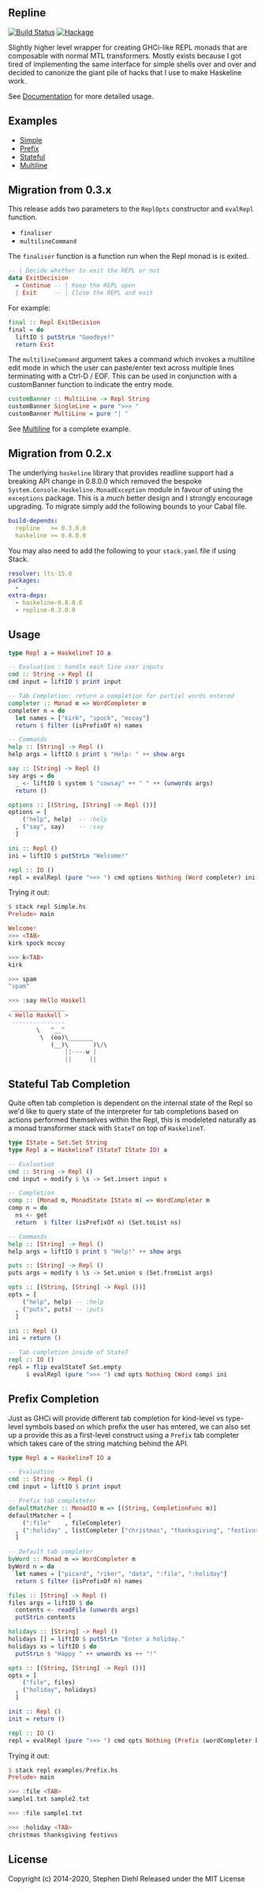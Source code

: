 Repline
-------

[![Build Status](https://travis-ci.org/sdiehl/repline.svg?branch=master)](https://travis-ci.org/sdiehl/repline)
[![Hackage](https://img.shields.io/hackage/v/repline.svg)](https://hackage.haskell.org/package/repline)

Slightly higher level wrapper for creating GHCi-like REPL monads that are composable with normal MTL
transformers. Mostly exists because I got tired of implementing the same interface for simple shells over and
over and decided to canonize the giant pile of hacks that I use to make Haskeline work.

See
[Documentation](https://hackage.haskell.org/package/repline-0.2.2.0/docs/System-Console-Repline.html)
for more detailed usage.

Examples
--------

* [Simple](examples/Simple.hs)
* [Prefix](examples/Prefix.hs)
* [Stateful](examples/Stateful.hs)
* [Multiline](examples/Multiline.hs)

Migration from 0.3.x
--------------------

This release adds two parameters to the `ReplOpts` constructor and `evalRepl` function.

* `finaliser`
* `multilineCommand`

The `finaliser` function is a function run when the Repl monad is is exited.

```haskell
-- | Decide whether to exit the REPL or not
data ExitDecision
  = Continue -- | Keep the REPL open
  | Exit     -- | Close the REPL and exit
```

For example:

```haskell
final :: Repl ExitDecision
final = do
  liftIO $ putStrLn "Goodbye!"
  return Exit
```

The `multilineCommand` argument takes a command which invokes a multiline edit
mode in which the user can paste/enter text across multiple lines terminating
with a Ctrl-D / EOF. This can be used in conjunction with a customBanner
function to indicate the entry mode.

```haskell
customBanner :: MultiLine -> Repl String
customBanner SingleLine = pure ">>> "
customBanner MultiLine = pure "| "
```

See [Multiline](examples/Multiline.hs) for a complete example.

Migration from 0.2.x
--------------------

The underlying `haskeline` library that provides readline support had a breaking
API change in 0.8.0.0 which removed the bespoke
`System.Console.Haskeline.MonadException` module in favour of using the
`exceptions` package. This is a *much* better design and I strongly encourage
upgrading. To migrate simply add the following bounds to your Cabal file.

```yaml
build-depends:
  repline   >= 0.3.0.0
  haskeline >= 0.8.0.0
```

You may also need to add the following to your `stack.yaml` file if using Stack.

```yaml
resolver: lts-15.0
packages:
  - .
extra-deps:
  - haskeline-0.8.0.0
  - repline-0.3.0.0
```

Usage
-----

```haskell
type Repl a = HaskelineT IO a

-- Evaluation : handle each line user inputs
cmd :: String -> Repl ()
cmd input = liftIO $ print input

-- Tab Completion: return a completion for partial words entered
completer :: Monad m => WordCompleter m
completer n = do
  let names = ["kirk", "spock", "mccoy"]
  return $ filter (isPrefixOf n) names

-- Commands
help :: [String] -> Repl ()
help args = liftIO $ print $ "Help: " ++ show args

say :: [String] -> Repl ()
say args = do
  _ <- liftIO $ system $ "cowsay" ++ " " ++ (unwords args)
  return ()

options :: [(String, [String] -> Repl ())]
options = [
    ("help", help)  -- :help
  , ("say", say)    -- :say
  ]

ini :: Repl ()
ini = liftIO $ putStrLn "Welcome!"

repl :: IO ()
repl = evalRepl (pure ">>> ") cmd options Nothing (Word completer) ini
```

Trying it out:

```haskell
$ stack repl Simple.hs
Prelude> main

Welcome!
>>> <TAB>
kirk spock mccoy

>>> k<TAB>
kirk

>>> spam
"spam"

>>> :say Hello Haskell
 _______________
< Hello Haskell >
 ---------------
        \   ^__^
         \  (oo)\_______
            (__)\       )\/\
                ||----w |
                ||     ||
```


Stateful Tab Completion
-----------------------

Quite often tab completion is dependent on the internal state of the Repl so we'd like to query state of the
interpreter for tab completions based on actions performed themselves within the Repl, this is modeleted
naturally as a monad transformer stack with ``StateT`` on top of ``HaskelineT``.

```haskell
type IState = Set.Set String
type Repl a = HaskelineT (StateT IState IO) a

-- Evaluation
cmd :: String -> Repl ()
cmd input = modify $ \s -> Set.insert input s

-- Completion
comp :: (Monad m, MonadState IState m) => WordCompleter m
comp n = do
  ns <- get
  return  $ filter (isPrefixOf n) (Set.toList ns)

-- Commands
help :: [String] -> Repl ()
help args = liftIO $ print $ "Help!" ++ show args

puts :: [String] -> Repl ()
puts args = modify $ \s -> Set.union s (Set.fromList args)

opts :: [(String, [String] -> Repl ())]
opts = [
    ("help", help) -- :help
  , ("puts", puts) -- :puts
  ]

ini :: Repl ()
ini = return ()

-- Tab completion inside of StateT
repl :: IO ()
repl = flip evalStateT Set.empty
     $ evalRepl (pure ">>> ") cmd opts Nothing (Word comp) ini
```


Prefix Completion
-----------------

Just as GHCi will provide different tab completion for kind-level vs type-level symbols based on which prefix
the user has entered, we can also set up a provide this as a first-level construct using a ``Prefix`` tab
completer which takes care of the string matching behind the API.

```haskell
type Repl a = HaskelineT IO a

-- Evaluation
cmd :: String -> Repl ()
cmd input = liftIO $ print input

-- Prefix tab completeter
defaultMatcher :: MonadIO m => [(String, CompletionFunc m)]
defaultMatcher = [
    (":file"    , fileCompleter)
  , (":holiday" , listCompleter ["christmas", "thanksgiving", "festivus"])
  ]

-- Default tab completer
byWord :: Monad m => WordCompleter m
byWord n = do
  let names = ["picard", "riker", "data", ":file", ":holiday"]
  return $ filter (isPrefixOf n) names

files :: [String] -> Repl ()
files args = liftIO $ do
  contents <- readFile (unwords args)
  putStrLn contents

holidays :: [String] -> Repl ()
holidays [] = liftIO $ putStrLn "Enter a holiday."
holidays xs = liftIO $ do
  putStrLn $ "Happy " ++ unwords xs ++ "!"

opts :: [(String, [String] -> Repl ())]
opts = [
    ("file", files)
  , ("holiday", holidays)
  ]

init :: Repl ()
init = return ()

repl :: IO ()
repl = evalRepl (pure ">>> ") cmd opts Nothing (Prefix (wordCompleter byWord) defaultMatcher) init
```

Trying it out:

```haskell
$ stack repl examples/Prefix.hs
Prelude> main

>>> :file <TAB>
sample1.txt sample2.txt

>>> :file sample1.txt

>>> :holiday <TAB>
christmas thanksgiving festivus
```

License
-------

Copyright (c) 2014-2020, Stephen Diehl
Released under the MIT License
